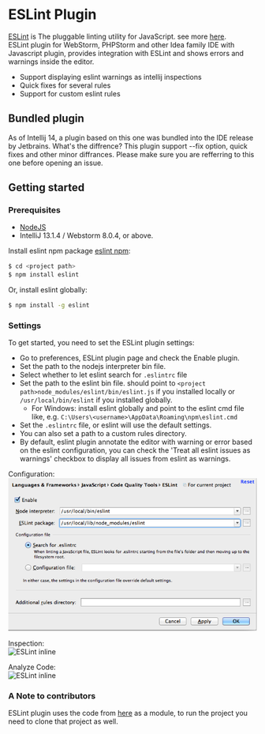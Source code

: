 # ESLint Plugin #

[ESLint](http://eslint.org/) is The pluggable linting utility for JavaScript. see more [here](http://eslint.org/).<br/>
ESLint plugin for WebStorm, PHPStorm and other Idea family IDE with Javascript plugin, provides integration with ESLint and shows errors and warnings inside the editor.
* Support displaying eslint warnings as intellij inspections
* Quick fixes for several rules
* Support for custom eslint rules

## Bundled plugin ##
As of Intellij 14, a plugin based on this one was bundled into the IDE release by Jetbrains.
What's the diffrence?
This plugin support --fix option, quick fixes and other minor diffrances.
Please make sure you are refferring to this one before opening an issue.


## Getting started ##
### Prerequisites ###
* [NodeJS](http://nodejs.org/)
* IntelliJ 13.1.4 / Webstorm 8.0.4, or above.

Install eslint npm package [eslint npm](https://www.npmjs.org/package/eslint)</a>:<br/>
```bash
$ cd <project path>
$ npm install eslint
```
Or, install eslint globally:<br/>
```bash
$ npm install -g eslint
```

### Settings ###
To get started, you need to set the ESLint plugin settings:<br/>

* Go to preferences, ESLint plugin page and check the Enable plugin.
* Set the path to the nodejs interpreter bin file.
* Select whether to let eslint search for ```.eslintrc``` file
* Set the path to the eslint bin file. should point to ```<project path>node_modules/eslint/bin/eslint.js``` if you installed locally or ```/usr/local/bin/eslint``` if you installed globally. 
  * For Windows: install eslint globally and point to the eslint cmd file like, e.g.  ```C:\Users\<username>\AppData\Roaming\npm\eslint.cmd```
* Set the ```.eslintrc``` file, or eslint will use the default settings.
* You can also set a path to a custom rules directory.
* By default, eslint plugin annotate the editor with warning or error based on the eslint configuration, you can check the 'Treat all eslint issues as warnings' checkbox to display all issues from eslint as warnings.

Configuration:<br/>
![ESLint config](https://raw.githubusercontent.com/idok/eslint-plugin/master/doc/config.png)


Inspection:<br/>
![ESLint inline](https://raw.githubusercontent.com/idok/eslint-plugin/master/doc/inspect-inline.png)


Analyze Code:<br/>
![ESLint inline](https://raw.githubusercontent.com/idok/eslint-plugin/master/doc/inspect.png)

### A Note to contributors ###
ESLint plugin uses the code from [here](https://github.com/idok/scss-lint-plugin/tree/master/intellij-common) as a module, to run the project you need to clone that project as well.

